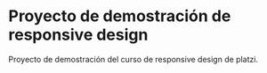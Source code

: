 # Proyecto de demostración de responsive design #

Proyecto de demostración del curso de responsive design de platzi.